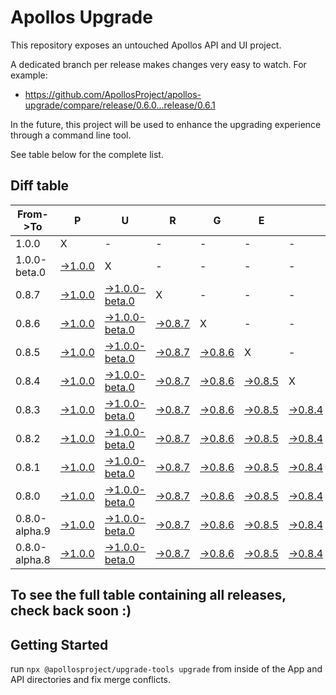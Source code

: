# Apollos Upgrade

This repository exposes an untouched Apollos API and UI project.

A dedicated branch per release makes changes very easy
to watch. For example:

* https://github.com/ApollosProject/apollos-upgrade/compare/release/0.6.0...release/0.6.1

In the future, this project will be used to enhance the upgrading experience through a command line tool.

See table below for the complete list.

## Diff table

| From->To      | P                                                                                                         | U                                                                                                                       | R                                                                                                         | G                                                                                                         | E                                                                                                         |                                                                                                           | T                                                                                                         | I                                                                                                         | M                                                                                                         | E                                                                                                         | !                                                                                                                         | !   |
| ------------- | --------------------------------------------------------------------------------------------------------- | ----------------------------------------------------------------------------------------------------------------------- | --------------------------------------------------------------------------------------------------------- | --------------------------------------------------------------------------------------------------------- | --------------------------------------------------------------------------------------------------------- | --------------------------------------------------------------------------------------------------------- | --------------------------------------------------------------------------------------------------------- | --------------------------------------------------------------------------------------------------------- | --------------------------------------------------------------------------------------------------------- | --------------------------------------------------------------------------------------------------------- | ------------------------------------------------------------------------------------------------------------------------- | --- |
| 1.0.0         | X                                                                                                         | -                                                                                                                       | -                                                                                                         | -                                                                                                         | -                                                                                                         | -                                                                                                         | -                                                                                                         | -                                                                                                         | -                                                                                                         | -                                                                                                         | -                                                                                                                         | -   |
| 1.0.0-beta.0  | [->1.0.0](https://github.com/ApollosProject/apollos-upgrade/compare/release/1.0.0-beta.0..release/1.0.0)  | X                                                                                                                       | -                                                                                                         | -                                                                                                         | -                                                                                                         | -                                                                                                         | -                                                                                                         | -                                                                                                         | -                                                                                                         | -                                                                                                         | -                                                                                                                         | -   |
| 0.8.7         | [->1.0.0](https://github.com/ApollosProject/apollos-upgrade/compare/release/0.8.7..release/1.0.0)         | [->1.0.0-beta.0](https://github.com/ApollosProject/apollos-upgrade/compare/release/0.8.7..release/1.0.0-beta.0)         | X                                                                                                         | -                                                                                                         | -                                                                                                         | -                                                                                                         | -                                                                                                         | -                                                                                                         | -                                                                                                         | -                                                                                                         | -                                                                                                                         | -   |
| 0.8.6         | [->1.0.0](https://github.com/ApollosProject/apollos-upgrade/compare/release/0.8.6..release/1.0.0)         | [->1.0.0-beta.0](https://github.com/ApollosProject/apollos-upgrade/compare/release/0.8.6..release/1.0.0-beta.0)         | [->0.8.7](https://github.com/ApollosProject/apollos-upgrade/compare/release/0.8.6..release/0.8.7)         | X                                                                                                         | -                                                                                                         | -                                                                                                         | -                                                                                                         | -                                                                                                         | -                                                                                                         | -                                                                                                         | -                                                                                                                         | -   |
| 0.8.5         | [->1.0.0](https://github.com/ApollosProject/apollos-upgrade/compare/release/0.8.5..release/1.0.0)         | [->1.0.0-beta.0](https://github.com/ApollosProject/apollos-upgrade/compare/release/0.8.5..release/1.0.0-beta.0)         | [->0.8.7](https://github.com/ApollosProject/apollos-upgrade/compare/release/0.8.5..release/0.8.7)         | [->0.8.6](https://github.com/ApollosProject/apollos-upgrade/compare/release/0.8.5..release/0.8.6)         | X                                                                                                         | -                                                                                                         | -                                                                                                         | -                                                                                                         | -                                                                                                         | -                                                                                                         | -                                                                                                                         | -   |
| 0.8.4         | [->1.0.0](https://github.com/ApollosProject/apollos-upgrade/compare/release/0.8.4..release/1.0.0)         | [->1.0.0-beta.0](https://github.com/ApollosProject/apollos-upgrade/compare/release/0.8.4..release/1.0.0-beta.0)         | [->0.8.7](https://github.com/ApollosProject/apollos-upgrade/compare/release/0.8.4..release/0.8.7)         | [->0.8.6](https://github.com/ApollosProject/apollos-upgrade/compare/release/0.8.4..release/0.8.6)         | [->0.8.5](https://github.com/ApollosProject/apollos-upgrade/compare/release/0.8.4..release/0.8.5)         | X                                                                                                         | -                                                                                                         | -                                                                                                         | -                                                                                                         | -                                                                                                         | -                                                                                                                         | -   |
| 0.8.3         | [->1.0.0](https://github.com/ApollosProject/apollos-upgrade/compare/release/0.8.3..release/1.0.0)         | [->1.0.0-beta.0](https://github.com/ApollosProject/apollos-upgrade/compare/release/0.8.3..release/1.0.0-beta.0)         | [->0.8.7](https://github.com/ApollosProject/apollos-upgrade/compare/release/0.8.3..release/0.8.7)         | [->0.8.6](https://github.com/ApollosProject/apollos-upgrade/compare/release/0.8.3..release/0.8.6)         | [->0.8.5](https://github.com/ApollosProject/apollos-upgrade/compare/release/0.8.3..release/0.8.5)         | [->0.8.4](https://github.com/ApollosProject/apollos-upgrade/compare/release/0.8.3..release/0.8.4)         | X                                                                                                         | -                                                                                                         | -                                                                                                         | -                                                                                                         | -                                                                                                                         | -   |
| 0.8.2         | [->1.0.0](https://github.com/ApollosProject/apollos-upgrade/compare/release/0.8.2..release/1.0.0)         | [->1.0.0-beta.0](https://github.com/ApollosProject/apollos-upgrade/compare/release/0.8.2..release/1.0.0-beta.0)         | [->0.8.7](https://github.com/ApollosProject/apollos-upgrade/compare/release/0.8.2..release/0.8.7)         | [->0.8.6](https://github.com/ApollosProject/apollos-upgrade/compare/release/0.8.2..release/0.8.6)         | [->0.8.5](https://github.com/ApollosProject/apollos-upgrade/compare/release/0.8.2..release/0.8.5)         | [->0.8.4](https://github.com/ApollosProject/apollos-upgrade/compare/release/0.8.2..release/0.8.4)         | [->0.8.3](https://github.com/ApollosProject/apollos-upgrade/compare/release/0.8.2..release/0.8.3)         | X                                                                                                         | -                                                                                                         | -                                                                                                         | -                                                                                                                         | -   |
| 0.8.1         | [->1.0.0](https://github.com/ApollosProject/apollos-upgrade/compare/release/0.8.1..release/1.0.0)         | [->1.0.0-beta.0](https://github.com/ApollosProject/apollos-upgrade/compare/release/0.8.1..release/1.0.0-beta.0)         | [->0.8.7](https://github.com/ApollosProject/apollos-upgrade/compare/release/0.8.1..release/0.8.7)         | [->0.8.6](https://github.com/ApollosProject/apollos-upgrade/compare/release/0.8.1..release/0.8.6)         | [->0.8.5](https://github.com/ApollosProject/apollos-upgrade/compare/release/0.8.1..release/0.8.5)         | [->0.8.4](https://github.com/ApollosProject/apollos-upgrade/compare/release/0.8.1..release/0.8.4)         | [->0.8.3](https://github.com/ApollosProject/apollos-upgrade/compare/release/0.8.1..release/0.8.3)         | [->0.8.2](https://github.com/ApollosProject/apollos-upgrade/compare/release/0.8.1..release/0.8.2)         | X                                                                                                         | -                                                                                                         | -                                                                                                                         | -   |
| 0.8.0         | [->1.0.0](https://github.com/ApollosProject/apollos-upgrade/compare/release/0.8.0..release/1.0.0)         | [->1.0.0-beta.0](https://github.com/ApollosProject/apollos-upgrade/compare/release/0.8.0..release/1.0.0-beta.0)         | [->0.8.7](https://github.com/ApollosProject/apollos-upgrade/compare/release/0.8.0..release/0.8.7)         | [->0.8.6](https://github.com/ApollosProject/apollos-upgrade/compare/release/0.8.0..release/0.8.6)         | [->0.8.5](https://github.com/ApollosProject/apollos-upgrade/compare/release/0.8.0..release/0.8.5)         | [->0.8.4](https://github.com/ApollosProject/apollos-upgrade/compare/release/0.8.0..release/0.8.4)         | [->0.8.3](https://github.com/ApollosProject/apollos-upgrade/compare/release/0.8.0..release/0.8.3)         | [->0.8.2](https://github.com/ApollosProject/apollos-upgrade/compare/release/0.8.0..release/0.8.2)         | [->0.8.1](https://github.com/ApollosProject/apollos-upgrade/compare/release/0.8.0..release/0.8.1)         | X                                                                                                         | -                                                                                                                         | -   |
| 0.8.0-alpha.9 | [->1.0.0](https://github.com/ApollosProject/apollos-upgrade/compare/release/0.8.0-alpha.9..release/1.0.0) | [->1.0.0-beta.0](https://github.com/ApollosProject/apollos-upgrade/compare/release/0.8.0-alpha.9..release/1.0.0-beta.0) | [->0.8.7](https://github.com/ApollosProject/apollos-upgrade/compare/release/0.8.0-alpha.9..release/0.8.7) | [->0.8.6](https://github.com/ApollosProject/apollos-upgrade/compare/release/0.8.0-alpha.9..release/0.8.6) | [->0.8.5](https://github.com/ApollosProject/apollos-upgrade/compare/release/0.8.0-alpha.9..release/0.8.5) | [->0.8.4](https://github.com/ApollosProject/apollos-upgrade/compare/release/0.8.0-alpha.9..release/0.8.4) | [->0.8.3](https://github.com/ApollosProject/apollos-upgrade/compare/release/0.8.0-alpha.9..release/0.8.3) | [->0.8.2](https://github.com/ApollosProject/apollos-upgrade/compare/release/0.8.0-alpha.9..release/0.8.2) | [->0.8.1](https://github.com/ApollosProject/apollos-upgrade/compare/release/0.8.0-alpha.9..release/0.8.1) | [->0.8.0](https://github.com/ApollosProject/apollos-upgrade/compare/release/0.8.0-alpha.9..release/0.8.0) | X                                                                                                                         | -   |
| 0.8.0-alpha.8 | [->1.0.0](https://github.com/ApollosProject/apollos-upgrade/compare/release/0.8.0-alpha.8..release/1.0.0) | [->1.0.0-beta.0](https://github.com/ApollosProject/apollos-upgrade/compare/release/0.8.0-alpha.8..release/1.0.0-beta.0) | [->0.8.7](https://github.com/ApollosProject/apollos-upgrade/compare/release/0.8.0-alpha.8..release/0.8.7) | [->0.8.6](https://github.com/ApollosProject/apollos-upgrade/compare/release/0.8.0-alpha.8..release/0.8.6) | [->0.8.5](https://github.com/ApollosProject/apollos-upgrade/compare/release/0.8.0-alpha.8..release/0.8.5) | [->0.8.4](https://github.com/ApollosProject/apollos-upgrade/compare/release/0.8.0-alpha.8..release/0.8.4) | [->0.8.3](https://github.com/ApollosProject/apollos-upgrade/compare/release/0.8.0-alpha.8..release/0.8.3) | [->0.8.2](https://github.com/ApollosProject/apollos-upgrade/compare/release/0.8.0-alpha.8..release/0.8.2) | [->0.8.1](https://github.com/ApollosProject/apollos-upgrade/compare/release/0.8.0-alpha.8..release/0.8.1) | [->0.8.0](https://github.com/ApollosProject/apollos-upgrade/compare/release/0.8.0-alpha.8..release/0.8.0) | [->0.8.0-alpha.9](https://github.com/ApollosProject/apollos-upgrade/compare/release/0.8.0-alpha.8..release/0.8.0-alpha.9) | X   |

## To see the full table containing all releases, check back soon :)

## Getting Started

run `npx @apollosproject/upgrade-tools upgrade` from inside of the App and API directories and fix merge conflicts.
